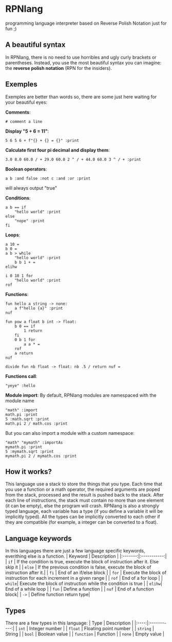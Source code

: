 # RPNlang
programming language interpreter based on Reverse Polish Notation just for fun ;)


## A beautiful syntax
In RPNlang, there is no need to use horribles and ugly curly brackets or parentheses. Instead, you use the most beautiful syntax you can imagine: the **reverse polish notation** (RPN for the insiders).

## Exemples
Exemples are better than words so, there are some just here waiting for your beautiful eyes:

**Comments**:
```
# comment a line
```

**Display "5 + 6 = 11"**:
```
5 6 5 6 + f"{} + {} = {}" :print
```

**Calculate first four pi decimal and display them**:
```
3.0 8.0 60.0 / + 29.0 60.0 2 ^ / + 44.0 60.0 3 ^ / + :print
```

**Boolean operators**:
```
a b :and false :not c :and :or :print
```
will always output "true"

**Conditions**:
```
a b == if
	"hello world" :print 
else
	"nope" :print
fi
```

**Loops**:
```
a 10 =
b 0 =
a b > while
	"hello world" :print
	b b 1 + =
elihw
```

```
i 0 10 1 for
	"hello world" :print
rof
```


**Functions**:
```
fun hello a string -> none:
	a f"hello {a}" :print
nuf
```

```
fun pow a float b int -> float:
	b 0 == if
		1 return
	fi
	0 b 1 for
		a a * =
	rof
	a return
nuf
```

```
divide fun nb float -> float: nb .5 / return nuf =
```

**Functions call**:
```
"yeye" :hello
```

**Module import**:
By default, RPNlang modules are namespaced with the module name
```
"math" :import
math.pi :print
5 :math.sqrt :print
math.pi 2 / math.cos :print
```

But you can also import a module with a custom namespace:
```
"math" "mymath" :importAs
mymath.pi :print
5 :mymath.sqrt :print
mymath.pi 2 / mymath.cos :print
```


## How it works?
This language use a stack to store the things that you type. Each time that you use a function or a math operator, the required arguments are poped from the stack, processed and the result is pushed back to the stack. After each line of instructions, the stack must contain no more than one element (it can be empty), else the program will crash.
RPNlang is also a strongly typed language, each variable has a type (if you define a variable it will be implicitly typed). All the types can be implicitly converted to each other if they are compatible (for example, a integer can be converted to a float).

## Language keywords
In this languages there are just a few language specific keywords, everithing else is a function.
| Keyword | Description |
|:-------:|:-----------:|
|  `if`   | If the condition is true, execute the block of instruction after it. Else skip it |
| `else`  | If the previous condition is false, execute the block of instruction after it.|
|  `fi`   | End of an if/else block |
|  `for`  | Execute the block of instruction for each increment in a given range |
|  `rof`  | End of a for loop |
|  `while`| Execute the block of instruction while the condition is true |
|  `elihw`| End of a while loop |
|  `fun`  | Define a function |
|  `nuf`  | End of a function block|
|  `->`   | Define function return type|

## Types
There are a few types in this language:
| Type | Description |
|:----:|:-----------:|
| `int` | Integer number |
| `float` | Floating point number |
| `string` | String |
| `bool` | Boolean value |
| `function` | Function |
| `none` | Empty value |
